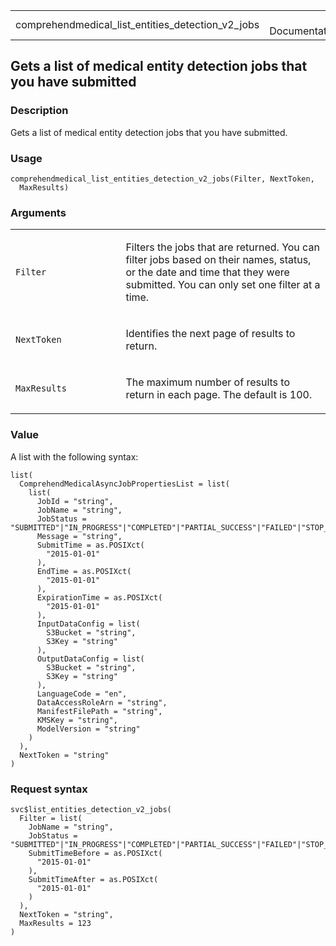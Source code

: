 <table style="width: 100%;">
<tbody>
<tr class="odd">
<td>comprehendmedical_list_entities_detection_v2_jobs</td>
<td style="text-align: right;">R Documentation</td>
</tr>
</tbody>
</table>

## Gets a list of medical entity detection jobs that you have submitted

### Description

Gets a list of medical entity detection jobs that you have submitted.

### Usage

    comprehendmedical_list_entities_detection_v2_jobs(Filter, NextToken,
      MaxResults)

### Arguments

<table>
<colgroup>
<col style="width: 35%" />
<col style="width: 65%" />
</colgroup>
<tbody>
<tr class="odd">
<td><code
id="comprehendmedical_list_entities_detection_v2_jobs_:_Filter">Filter</code></td>
<td><p>Filters the jobs that are returned. You can filter jobs based on
their names, status, or the date and time that they were submitted. You
can only set one filter at a time.</p></td>
</tr>
<tr class="even">
<td><code
id="comprehendmedical_list_entities_detection_v2_jobs_:_NextToken">NextToken</code></td>
<td><p>Identifies the next page of results to return.</p></td>
</tr>
<tr class="odd">
<td><code
id="comprehendmedical_list_entities_detection_v2_jobs_:_MaxResults">MaxResults</code></td>
<td><p>The maximum number of results to return in each page. The default
is 100.</p></td>
</tr>
</tbody>
</table>

### Value

A list with the following syntax:

    list(
      ComprehendMedicalAsyncJobPropertiesList = list(
        list(
          JobId = "string",
          JobName = "string",
          JobStatus = "SUBMITTED"|"IN_PROGRESS"|"COMPLETED"|"PARTIAL_SUCCESS"|"FAILED"|"STOP_REQUESTED"|"STOPPED",
          Message = "string",
          SubmitTime = as.POSIXct(
            "2015-01-01"
          ),
          EndTime = as.POSIXct(
            "2015-01-01"
          ),
          ExpirationTime = as.POSIXct(
            "2015-01-01"
          ),
          InputDataConfig = list(
            S3Bucket = "string",
            S3Key = "string"
          ),
          OutputDataConfig = list(
            S3Bucket = "string",
            S3Key = "string"
          ),
          LanguageCode = "en",
          DataAccessRoleArn = "string",
          ManifestFilePath = "string",
          KMSKey = "string",
          ModelVersion = "string"
        )
      ),
      NextToken = "string"
    )

### Request syntax

    svc$list_entities_detection_v2_jobs(
      Filter = list(
        JobName = "string",
        JobStatus = "SUBMITTED"|"IN_PROGRESS"|"COMPLETED"|"PARTIAL_SUCCESS"|"FAILED"|"STOP_REQUESTED"|"STOPPED",
        SubmitTimeBefore = as.POSIXct(
          "2015-01-01"
        ),
        SubmitTimeAfter = as.POSIXct(
          "2015-01-01"
        )
      ),
      NextToken = "string",
      MaxResults = 123
    )
